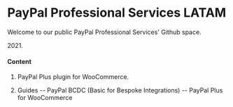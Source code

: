 # PayPal Professional Services LATAM

Welcome to our public PayPal Professional Services' Github space.

2021\.


#### Content

1. PayPal Plus plugin for WooCommerce.

2. Guides
-- PayPal BCDC (Basic for Bespoke Integrations)
-- PayPal Plus for WooCommerce 